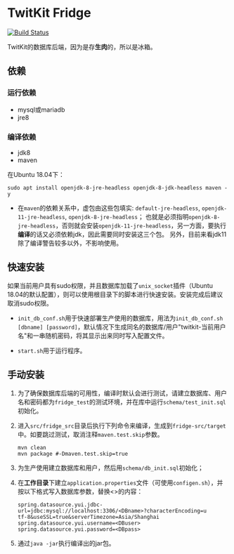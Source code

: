 # TwitKit Fridge 

[![Build Status](https://travis-ci.com/EnkanRec/TwitKit-Fridge.svg?branch=main)](https://enkanrec.github.io/TwitKit-Fridge/)

TwitKit的数据库后端，因为是存**生肉**的，所以是冰箱。

## 依赖

### 运行依赖

- mysql或mariadb
- jre8

### 编译依赖

- jdk8
- maven

在Ubuntu 18.04下：

```shell
sudo apt install openjdk-8-jre-headless openjdk-8-jdk-headless maven -y
```

- 在`maven`的依赖关系中，虚包由这些包填实: `default-jre-headless`, `openjdk-11-jre-headless`, `openjdk-8-jre-headless`；
  也就是必须指明`openjdk-8-jre-headless`，否则就会安装`openjdk-11-jre-headless`，另一方面，要执行**编译**的话又必须依赖jdk，因此需要同时安装这三个包。
  另外，目前来看jdk11除了编译警告较多以外，不影响使用。

## 快速安装

如果当前用户具有sudo权限，并且数据库加载了`unix_socket`插件（Ubuntu 18.04的默认配置），则可以使用根目录下的脚本进行快速安装。安装完成后建议取消sudo权限。

<!-- - `test_init.sh`用于快速建立测试库，增加`--remove`参数用于移除。
- `build.sh`用于运行编译和运行测试。
-->
- `init_db_conf.sh`用于快速部署生产使用的数据库，用法为`init_db_conf.sh [dbname] [password]`，默认情况下生成同名的数据库/用户"twitkit-当前用户名"和一串随机密码，将其显示出来同时写入配置文件。

- `start.sh`用于运行程序。

## 手动安装

1. 为了确保数据库后端的可用性，编译时默认会进行测试，请建立数据库、用户名和密码都为`fridge_test`的测试环境，并在库中运行`schema/test_init.sql`初始化。

2. 进入`src/fridge_src`目录后执行下列命令来编译，生成到`fridge-src/target`中。如要跳过测试，取消注释`maven.test.skip`参数。

   ```
   mvn clean
   mvn package #-Dmaven.test.skip=true
   ```

3. 为生产使用建立数据库和用户，然后用`schema/db_init.sql`初始化；

4. 在**工作目录**下建立`application.properties`文件（可使用`configen.sh`），并按以下格式写入数据库参数，替换<>的内容：

   ```
   spring.datasource.yui.jdbc-url=jdbc:mysql://localhost:3306/<DBname>?characterEncoding=u
   tf-8&useSSL=true&serverTimezone=Asia/Shanghai
   spring.datasource.yui.username=<DBuser>
   spring.datasource.yui.password=<DBpass>
   ```

5. 通过`java -jar`执行编译出的jar包。


